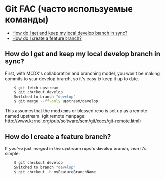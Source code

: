 # Git FAC (часто используемые команды)

* [How do I get and keep my local develop branch in sync?]()
* [How do I create a feature branch?]()

## How do I get and keep my local develop branch in sync?
First, with MODX's collaboration and branching model, you won't be making commits to your develop branch, so it's easy to keep it up to date.

``` bash
	$ git fetch upstream
	$ git checkout develop
	Switched to branch "develop"
	$ git merge --ff-only upstream/develop
```

This assumes that the modxcms or blessed repo is set up as a remote named upstream. (git remote manpage: http://www.kernel.org/pub/software/scm/git/docs/git-remote.html)

## How do I create a feature branch?
If you've just merged in the upstream repo's develop branch, then it's simple:

``` bash
	$ git checkout develop
	Switched to branch "develop"
	$ git checkout -b myFeatureBranchName
```
